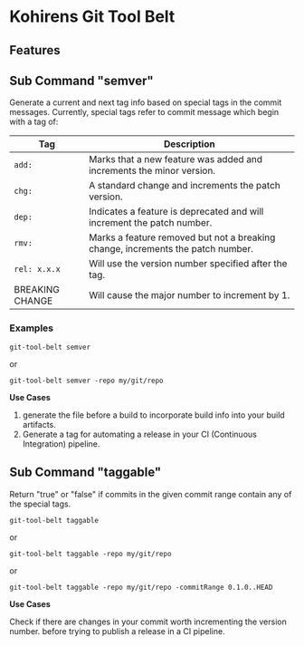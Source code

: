 # Kohirens Git Tool Belt

## Features

## Sub Command "semver"

Generate a current and next tag info based on special tags in the commit messages.
Currently, special tags refer to commit message which begin with a tag of:

| Tag             | Description                                                                    |
|-----------------|--------------------------------------------------------------------------------|
| `add: `         | Marks that a new feature was added and increments the minor version.           |
| `chg: `         | A standard change and increments the patch version.                            |
| `dep: `         | Indicates a feature is deprecated and will increment the patch number.         |
| `rmv: `         | Marks a feature removed but not a breaking change, increments the patch number. |
| `rel: x.x.x`    | Will use the version number specified after the tag.                           |
| BREAKING CHANGE | Will cause the major number to increment by 1.                                 |

### Examples

`git-tool-belt semver`

or

`git-tool-belt semver -repo my/git/repo`

**Use Cases**

1. generate the file before a build to incorporate build info into your build artifacts.
2. Generate a tag for automating a release in your CI (Continuous Integration) pipeline.

## Sub Command "taggable"

Return "true" or "false" if commits in the given commit range contain any of the special tags. 

`git-tool-belt taggable`

or 

`git-tool-belt taggable -repo my/git/repo`

or

`git-tool-belt taggable -repo my/git/repo -commitRange 0.1.0..HEAD`

**Use Cases**

Check if there are changes in your commit worth incrementing the version number.
before trying to publish a release in a CI pipeline.

